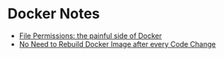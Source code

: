 # Docker Notes  

- [File Permissions: the painful side of Docker](https://blog.gougousis.net/file-permissions-the-painful-side-of-docker/)
- [No Need to Rebuild Docker Image after every Code Change](https://vsupalov.com/rebuilding-docker-image-development/)
